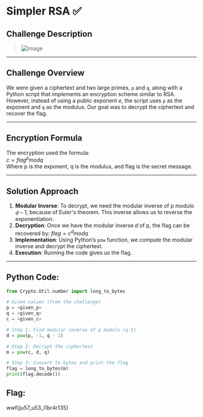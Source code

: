 # Simpler RSA ✅

## Challenge Description
> ![image](https://github.com/user-attachments/assets/300a4d0f-6a25-460e-a6b0-05d391d60ff8)

----

## Challenge Overview
 We were given a ciphertext and two large primes, `p` and `q`, along with a Python script that implements an encryption scheme similar to RSA. However, instead of using a public exponent $e$, the script uses `p` as the exponent and `q` as the modulus. Our goal was to decrypt the ciphertext and recover the flag.

 ----

## Encryption Formula
The encryption used the formula:<br>
$c = flag^p mod q$<br>
Where p is the exponent, q is the modulus, and flag is the secret message.

----

## Solution Approach
1. **Modular Inverse**: To decrypt, we need the modular inverse of p modulo $𝑞−1$, because of Euler's theorem. This inverse allows us to reverse the exponentiation.
2. **Decryption**: Once we have the modular inverse 𝑑 of p, the flag can be recovered by: $flag = c^d mod q$
3. **Implementation**: Using Python’s `pow` function, we compute the modular inverse and decrypt the ciphertext.
4. **Execution**: Running the code gives us the flag.

----

## Python Code:
```python
from Crypto.Util.number import long_to_bytes

# Given values (from the challenge)
p = <given_p>
q = <given_q>
c = <given_c>

# Step 1: Find modular inverse of p modulo (q-1)
d = pow(p, -1, q - 1)

# Step 2: Decrypt the ciphertext
m = pow(c, d, q)

# Step 3: Convert to bytes and print the flag
flag = long_to_bytes(m)
print(flag.decode())
```
   
## Flag: 
wwf{ju57_u53_l1br4r135}



   



